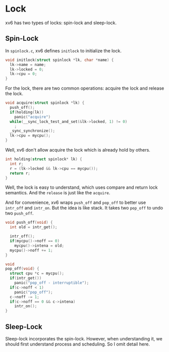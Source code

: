 # Lock

xv6 has two types of locks: spin-lock and sleep-lock.

## Spin-Lock

In `spinlock.c`, xv6 defines `initlock` to initialize the lock.

```c
void initlock(struct spinlock *lk, char *name) {
  lk->name = name;
  lk->locked = 0;
  lk->cpu = 0;
}
```

For the lock, there are two common operations: acquire the lock
and release the lock.

```c
void acquire(struct spinlock *lk) {
  push_off();
  if(holding(lk))
    panic("acquire")
  while(__sync_lock_test_and_set(&lk->locked, 1) != 0)
    ;
  _sync_synchronize();
  lk->cpu = mycpu();
}
```

Well, xv6 don't allow acquire the lock which is already hold
by others.

```c
int holding(struct spinlock* lk) {
  int r;
  r = (lk->locked && lk->cpu == mycpu());
  return r;
}
```

Well, the lock is easy to understand, which uses compare and return lock
semantics. And the `release` is just like the `acquire`.

And for convenience, xv6 wraps `push_off` and `pop_off` to better
use `intr_off` and `intr_on`. But the idea is like stack. It
takes two `pop_off` to undo two `push_off`.

```c
void push_off(void) {
  int old = intr_get();

  intr_off();
  if(mycpu()->noff == 0)
    mycpu()->intena = old;
  mycpu()->noff += 1;
}

void
pop_off(void) {
  struct cpu *c = mycpu();
  if(intr_get())
    panic("pop_off - interruptible");
  if(c->noff < 1)
    panic("pop_off");
  c->noff -= 1;
  if(c->noff == 0 && c->intena)
    intr_on();
}
```

## Sleep-Lock

Sleep-lock incorporates the spin-lock. However, when understanding it,
we should first understand process and scheduling. So I omit detail here.

